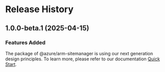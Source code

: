 # Release History
    
## 1.0.0-beta.1 (2025-04-15)

### Features Added

The package of @azure/arm-sitemanager is using our next generation design principles. To learn more, please refer to our documentation [Quick Start](https://aka.ms/azsdk/js/mgmt/quickstart).
